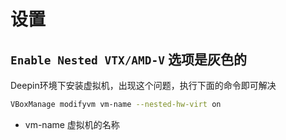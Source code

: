 # 设置

## `Enable Nested VTX/AMD-V` 选项是灰色的

Deepin环境下安装虚拟机，出现这个问题，执行下面的命令即可解决

```sh
VBoxManage modifyvm vm-name --nested-hw-virt on
```

- vm-name 虚拟机的名称
